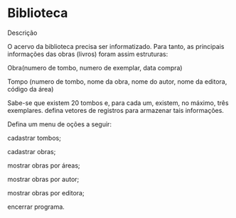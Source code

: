 # Biblioteca

  Descrição
 
  O acervo da biblioteca precisa ser informatizado. Para tanto, as principais informações
  das obras (livros) foram assim estruturas:
  
  Obra(numero de tombo, numero de exemplar, data compra)
  
  Tompo (numero de tombo, nome da obra, nome do autor, nome da editora, código da área)
 
  Sabe-se que existem 20 tombos e, para cada um, existem, no máximo, três exemplares.
  defina vetores de registros para armazenar tais informações.
 
  Defina um menu de oções a seguir:
 
  cadastrar tombos;
  
  cadastrar obras;
  
  mostrar obras por áreas;
  
  mostrar obras por autor;
  
  mostrar obras por editora;
  
  encerrar programa.
